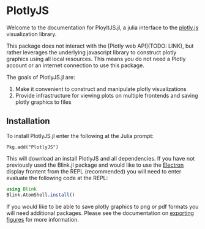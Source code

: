 # PlotlyJS

Welcome to the documentation for PloyltJS.jl, a julia interface to the
[plotly.js][_plotlyjs] visualization library.

This package does not interact with the [Plotly web API](TODO: LINK), but
rather leverages the underlying javascript library to construct plotly graphics
using all local resources. This means you do not need a Plotly account or an
internet connection to use this package.

The goals of PlotlyJS.jl are:

1. Make it convenient to construct and manipulate plotly visualizations
2. Provide infrastructure for viewing plots on multiple frontends and saving
plotly graphics to files

[_plotlyjs]: https://plot.ly/javascript
[_plotlyref]: https://plot.ly/javascript/reference

## Installation

To install PlotlyJS.jl enter the following at the Julia prompt:

```
Pkg.add("PlotlyJS")
```

This will download an install PlotlyJS and all dependencies. If you have not
previously used the Blink.jl package and would like to use the
[Electron](http://spencerlyon.com/PlotlyJS.jl/syncplots/#electronplot) display
frontent from the REPL (recommended) you will need to enter evaluate the
following code at the REPL:

```julia
using Blink
Blink.AtomShell.install()
```

If you would like to be able to save plotly graphics to png or pdf formats you
will need additional packages. Please see the documentation on [exporting
figures](http://spencerlyon.com/PlotlyJS.jl/manipulating_plots/#saving-figures)
for more information.

